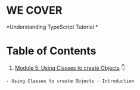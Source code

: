 # WE COVER

*Understanding TypeScript Tutorial *

# Table of Contents


1. [Module 5: Using Classes to create Objects]() 👇

	 
```bash
- Using Classes to create Objects - Introduction


